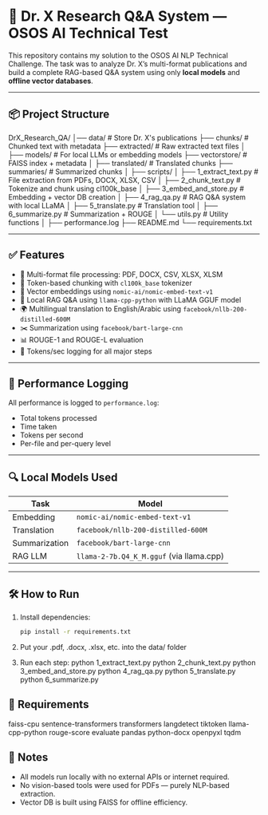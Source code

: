 # 🧠 Dr. X Research Q&A System — OSOS AI Technical Test

This repository contains my solution to the OSOS AI NLP Technical Challenge. The task was to analyze Dr. X’s multi-format publications and build a complete RAG-based Q&A system using only **local models** and **offline vector databases**.

---

## 📦 Project Structure
DrX_Research_QA/ 
│── data/   # Store Dr. X's publications 
├── chunks/ # Chunked text with metadata 
├── extracted/ # Raw extracted text files 
│
├── models/                   # For local LLMs or embedding models
├── vectorstore/ # FAISS index + metadata 
│
├── translated/ # Translated chunks 
├── summaries/ # Summarized chunks 
│ 
├── scripts/
│   ├── 1_extract_text.py     # File extraction from PDFs, DOCX, XLSX, CSV
│   ├── 2_chunk_text.py       # Tokenize and chunk using cl100k_base
│   ├── 3_embed_and_store.py  # Embedding + vector DB creation
│   ├── 4_rag_qa.py           # RAG Q&A system with local LLaMA
│   ├── 5_translate.py        # Translation tool
│   ├── 6_summarize.py        # Summarization + ROUGE
│   └── utils.py              # Utility functions
│
├── performance.log 
├── README.md 
└── requirements.txt



---

## ✅ Features

- 📄 Multi-format file processing: PDF, DOCX, CSV, XLSX, XLSM
- 🧩 Token-based chunking with `cl100k_base` tokenizer
- 🧠 Vector embeddings using `nomic-ai/nomic-embed-text-v1`
- 🧠 Local RAG Q&A using `llama-cpp-python` with LLaMA GGUF model
- 🌍 Multilingual translation to English/Arabic using `facebook/nllb-200-distilled-600M`
- ✂️ Summarization using `facebook/bart-large-cnn`
- 📊 ROUGE-1 and ROUGE-L evaluation
- 🚀 Tokens/sec logging for all major steps

---

## 🧪 Performance Logging

All performance is logged to `performance.log`:
- Total tokens processed
- Time taken
- Tokens per second
- Per-file and per-query level

---

## 🔍 Local Models Used

| Task            | Model                                    |
|-----------------|-------------------------------------------|
| Embedding       | `nomic-ai/nomic-embed-text-v1`           |
| Translation     | `facebook/nllb-200-distilled-600M`       |
| Summarization   | `facebook/bart-large-cnn`                |
| RAG LLM         | `llama-2-7b.Q4_K_M.gguf` (via llama.cpp) |

---

## 🛠️ How to Run

1. Install dependencies:
    ```bash
    pip install -r requirements.txt

2. Put your .pdf, .docx, .xlsx, etc. into the data/ folder

3. Run each step:
    python 1_extract_text.py
    python 2_chunk_text.py
    python 3_embed_and_store.py
    python 4_rag_qa.py
    python 5_translate.py
    python 6_summarize.py

## 📜 Requirements

faiss-cpu
sentence-transformers
transformers
langdetect
tiktoken
llama-cpp-python
rouge-score
evaluate
pandas
python-docx
openpyxl
tqdm


## 🧠 Notes

*   All models run locally with no external APIs or internet required.
*   No vision-based tools were used for PDFs — purely NLP-based extraction.
*   Vector DB is built using FAISS for offline efficiency.
